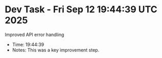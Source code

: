 # Dev Task - Fri Sep 12 19:44:39 UTC 2025
Improved API error handling
- Time: 19:44:39
- Notes: This was a key improvement step.

